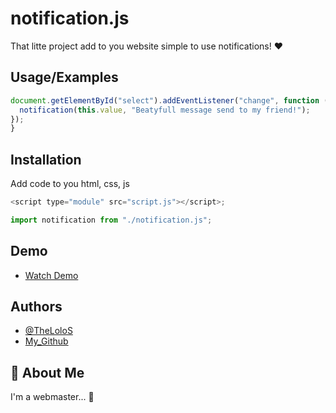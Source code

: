 # notification.js

That litte project add to you website simple to use notifications! ❤

## Usage/Examples

```javascript
document.getElementById("select").addEventListener("change", function () {
  notification(this.value, "Beatyfull message send to my friend!");
});
}
```

## Installation

Add code to you html, css, js

```javascript
<script type="module" src="script.js"></script>;

import notification from "./notification.js";
```

## Demo

- [Watch Demo](https://thelolos.github.io/notification.js/)

## Authors

- [@TheLoloS](https://www.facebook.com/profile.php?id=100012934778074)
- [My_Github](https://github.com/TheLoloS)

## 🚀 About Me

I'm a webmaster... 🤣
